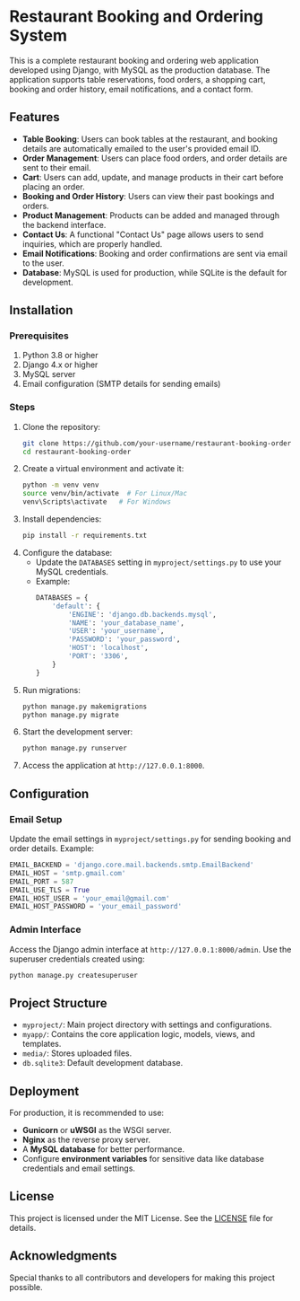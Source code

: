 
# Restaurant Booking and Ordering System

This is a complete restaurant booking and ordering web application developed using Django, with MySQL as the production database. 
The application supports table reservations, food orders, a shopping cart, booking and order history, email notifications, and 
a contact form.

## Features

- **Table Booking**: Users can book tables at the restaurant, and booking details are automatically emailed to the user's provided email ID.
- **Order Management**: Users can place food orders, and order details are sent to their email.
- **Cart**: Users can add, update, and manage products in their cart before placing an order.
- **Booking and Order History**: Users can view their past bookings and orders.
- **Product Management**: Products can be added and managed through the backend interface.
- **Contact Us**: A functional "Contact Us" page allows users to send inquiries, which are properly handled.
- **Email Notifications**: Booking and order confirmations are sent via email to the user.
- **Database**: MySQL is used for production, while SQLite is the default for development.

## Installation

### Prerequisites
1. Python 3.8 or higher
2. Django 4.x or higher
3. MySQL server
4. Email configuration (SMTP details for sending emails)

### Steps
1. Clone the repository:
   ```bash
   git clone https://github.com/your-username/restaurant-booking-order.git
   cd restaurant-booking-order
   ```
2. Create a virtual environment and activate it:
   ```bash
   python -m venv venv
   source venv/bin/activate  # For Linux/Mac
   venv\Scripts\activate   # For Windows
   ```
3. Install dependencies:
   ```bash
   pip install -r requirements.txt
   ```
4. Configure the database:
   - Update the `DATABASES` setting in `myproject/settings.py` to use your MySQL credentials.
   - Example:
     ```python
     DATABASES = {
         'default': {
             'ENGINE': 'django.db.backends.mysql',
             'NAME': 'your_database_name',
             'USER': 'your_username',
             'PASSWORD': 'your_password',
             'HOST': 'localhost',
             'PORT': '3306',
         }
     }
     ```
5. Run migrations:
   ```bash
   python manage.py makemigrations
   python manage.py migrate
   ```
6. Start the development server:
   ```bash
   python manage.py runserver
   ```
7. Access the application at `http://127.0.0.1:8000`.

## Configuration

### Email Setup
Update the email settings in `myproject/settings.py` for sending booking and order details. Example:
```python
EMAIL_BACKEND = 'django.core.mail.backends.smtp.EmailBackend'
EMAIL_HOST = 'smtp.gmail.com'
EMAIL_PORT = 587
EMAIL_USE_TLS = True
EMAIL_HOST_USER = 'your_email@gmail.com'
EMAIL_HOST_PASSWORD = 'your_email_password'
```

### Admin Interface
Access the Django admin interface at `http://127.0.0.1:8000/admin`. Use the superuser credentials created using:
```bash
python manage.py createsuperuser
```

## Project Structure
- `myproject/`: Main project directory with settings and configurations.
- `myapp/`: Contains the core application logic, models, views, and templates.
- `media/`: Stores uploaded files.
- `db.sqlite3`: Default development database.

## Deployment
For production, it is recommended to use:
- **Gunicorn** or **uWSGI** as the WSGI server.
- **Nginx** as the reverse proxy server.
- A **MySQL database** for better performance.
- Configure **environment variables** for sensitive data like database credentials and email settings.

## License
This project is licensed under the MIT License. See the [LICENSE](LICENSE) file for details.

## Acknowledgments
Special thanks to all contributors and developers for making this project possible.
